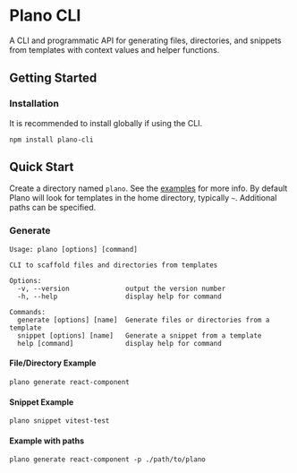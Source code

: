 # Plano CLI

A CLI and programmatic API for generating files, directories, and snippets from
templates with context values and helper functions.

## Getting Started

### Installation

It is recommended to install globally if using the CLI.

```
npm install plano-cli
```

## Quick Start

Create a directory named `plano`. See the [examples](https://github.com/matthewwolfe/plano-cli/tree/main/examples) for more info. By default Plano will look for templates in the home directory, typically `~`.
Additional paths can be specified.

### Generate

```
Usage: plano [options] [command]

CLI to scaffold files and directories from templates

Options:
  -v, --version              output the version number
  -h, --help                 display help for command

Commands:
  generate [options] [name]  Generate files or directories from a template
  snippet [options] [name]   Generate a snippet from a template
  help [command]             display help for command
```

#### File/Directory Example

```
plano generate react-component
```

#### Snippet Example

```
plano snippet vitest-test
```

#### Example with paths

```
plano generate react-component -p ./path/to/plano
```
